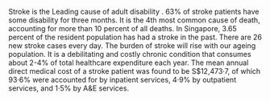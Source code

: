 Stroke is the Leading cause of adult disability . 63% of stroke patients have some disability for three months. It is the 4th most common cause of death, accounting for more than 10 percent of all deaths.
In Singapore, 3.65 percent of the resident population has had a stroke in the past. There are 26 new stroke cases every day. The burden of stroke will rise with our ageing population. It is a debilitating and costly chronic condition that consumes about 2-4% of total healthcare expenditure each year.
The mean annual direct medical cost of a stroke patient was found to be S$12,473·7, of which 93·6% were accounted for by inpatient services, 4·9% by outpatient services, and 1·5% by A&E services.
 
